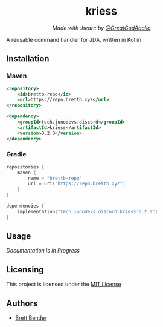<h1 align="center">kriess</h1>
<p align="center"><i>Made with :heart: by <a href="https://github.com/GreatGodApollo">@GreatGodApollo</a></i></p>

A reusable command handler for JDA, written in Kotlin

## Installation

### Maven
```xml
<repository>
    <id>brettb-repo</id>
    <url>https://repo.brettb.xyz</url>
</repository>
```

```xml
<dependency>
    <groupId>tech.junodevs.discord</groupId>
    <artifactId>kriess</artifactId>
    <version>0.2.0</version>
</dependency>
```

### Gradle
```kotlin
repositories {
    maven {
        name = "brettb-repo"
        url = uri("https://repo.brettb.xyz")
    }
}

dependencies {
    implementation("tech.junodevs.discord:kriess:0.2.0")
}
```

## Usage
*Documentation is in Progress*

## Licensing

This project is licensed under the [MIT License](https://choosealicense.com/licenses/mit/)

## Authors

* [Brett Bender](https://github.com/GreatGodApollo)